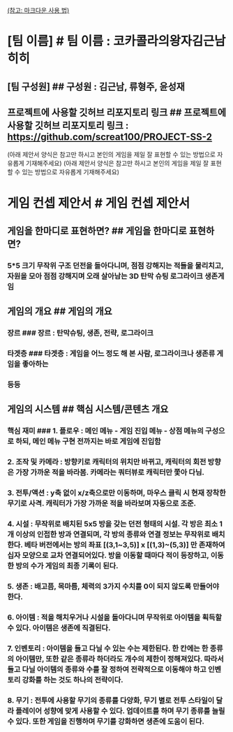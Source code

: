 [(참고: 마크다운 사용 법)](https://gist.github.com/ihoneymon/652be052a0727ad59601)


# [팀 이름]	# 팀 이름 : 코카콜라의왕자김근남히히
## [팀 구성원]	## 구성원 : 김근남, 류형주, 윤성재
## 프로젝트에 사용할 깃허브 리포지토리 링크	## 프로젝트에 사용할 깃허브 리포지토리 링크 : https://github.com/screat100/PROJECT-SS-2


(아래 제안서 양식은 참고만 하시고 본인의 게임을 제일 잘 표현할 수 있는 방법으로 자유롭게 기재해주세요)	(아래 제안서 양식은 참고만 하시고 본인의 게임을 제일 잘 표현할 수 있는 방법으로 자유롭게 기재해주세요)
# 게임 컨셉 제안서	# 게임 컨셉 제안서

## 게임을 한마디로 표현하면?	## 게임을 한마디로 표현하면?
### 5*5 크기 무작위 구조 던전을 돌아다니며, 점점 강해지는 적들을 물리치고, 자원을 모아 점점 강해지며 오래 살아남는 3D 탄막 슈팅 로그라이크 생존게임

## 게임의 개요	## 게임의 개요
### 장르	### 장르 : 탄막슈팅, 생존, 전략, 로그라이크
### 타겟층	### 타겟층 : 게임을 어느 정도 해 본 사람, 로그라이크나 생존류 게임을 좋아하는
### 등등
## 게임의 시스템	## 핵심 시스템/콘텐츠 개요
### 핵심 재미	### 1. 플로우 : 메인 메뉴 - 게임 진입 메뉴 - 상점 메뉴의 구성으로 하되, 메인 메뉴 구현 전까지는 바로 게임에 진입함
### 2. 조작 및 카메라 : 방향키로 캐릭터의 위치만 바뀌고, 캐릭터의 회전 방향은 가장 가까운 적을 바라봄. 카메라는 쿼터뷰로 캐릭터만 쫓아 다님.
### 3. 전투/액션 : y축 없이 x/z축으로만 이동하며, 마우스 클릭 시 현재 장착한 무기로 사격. 캐릭터가 가장 가까운 적을 바라보며 자동으로 조준.
### 4. 시설 : 무작위로 배치된 5x5 방을 갖는 던전 형태의 시설. 각 방은 최소 1개 이상의 인접한 방과 연결되며, 각 방의 종류와 연결 정보는 무작위로 배치한다. 베타 버전에서는 방의 좌표 [(3,1~3,5)] x [(1,3)~(5,3)] 만 존재하여 십자 모양으로 교차 연결되어있다. 방을 이동할 때마다 적이 등장하고, 이동한 방의 수가 게임의 최종 기록이 된다.
### 5. 생존 : 배고픔, 목마름, 체력의 3가지 수치를 0이 되지 않도록 만들어야 한다.
### 6. 아이템 : 적을 해치우거나 시설을 돌아다니며 무작위로 아이템을 획득할 수 있다. 아이템은 생존에 직결된다.
### 7. 인벤토리 : 아이템을 들고 다닐 수 있는 수는 제한된다. 한 칸에는 한 종류의 아이템만, 또한 같은 종류라 하더라도 개수의 제한이 정해져있다. 따라서 들고 다닐 아이템의 종류와 수를 잘 정하여 전략적으로 이동해야 하고 인벤토리 강화를 하는 것도 하나의 전략이다.
### 8. 무기 : 전투에 사용할 무기의 종류를 다양화, 무기 별로 전투 스타일이 달라 플레이어 성향에 맞게 사용할 수 있다. 업데이트를 하며 무기 종류를 늘릴 수 있다. 또한 게임을 진행하며 무기를 강화하면 생존에 도움이 된다.

